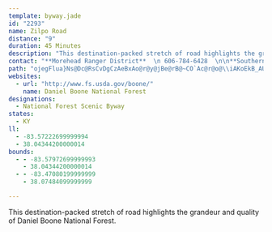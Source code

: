 ```yaml
---
template: byway.jade
id: "2293"
name: Zilpo Road
distance: "9"
duration: 45 Minutes
description: "This destination-packed stretch of road highlights the grandeur and quality of Daniel Boone National Forest."
contact: "**Morehead Ranger District**  \n 606-784-6428  \n\n**Southern & Eastern KY Tourism Development Association**  \n 606-677-6095  \n\n"
path: "ojegFlua}Ns@Dc@RsCvDgCzAeBxAo@r@y@jBe@rB@~CO`Ac@r@o@\\iAKoEkB_AUmCO}ADe@Dm@XcB~Ak@\\iALcAWu@BsClCg@Le@?e@Mc@]yBgD_Aq@iAI}Bx@_@Fc@Au@Wo@k@sAyBy@aA_As@gASs@Hk@\\aHnHkArBcD~G{@dAeAr@w@R}@D_F_@iFf@_A?oAa@i@y@Sm@Ks@?qAPgAVk@hAs@tAQr@_@n@eAHeAIuCYkAo@m@yBgAc@c@Ym@UmAOmB?mADs@\\iAnCuFXeADm@EeCDmAbD}M\\s@n@_AxCeBr@}@h@aBTmBCsAUqBKy@c@mAyAaCoC}Bs@oASkASmIFyBNs@Zm@rAy@pDY`Ae@r@_Bh@oCDqAEy@iBoG_@yEo@mD@_Ah@sBHaASkHr@_HBiEb@sAd@c@t@UlFk@l@Ah@FrAx@dAZt@Bt@MfAq@pIgHt@eAh@kARuACy@[sCC_A|C}LRoB^iHzBuLRkCUaB]y@e@m@iCqBi@sAI_B^{IEgAi@yFBsEKgBaA_F[cDYcBo@sAcBsBs@mAe@_BOeAGgAFkBZcBnAyDR_A@cAG}@Yw@e@q@m@[sDq@i@a@i@kAK{@ImEQwCkCwNY}DEsBHyCdAwKKsCc@eBs@sAcGmI}@uAe@eB_@qCo@iCsAsBqDeCoAyAc@_Bg@gG_@m@i@]cAAi@RoA~Ac@Vy@Ny@Me@Yc@_A]mEGSYe@o@_@a@GaANg@d@Wr@?xAd@vDCl@[jAs@z@k@^q@ReADeAKcA[qEkDuAo@}A[qEUoAWuAi@cAq@mAyAa@y@i@_BOgACsBN_Bh@mBbCeEvCmDrBkD~AoB|AeCf@sA`@yBDaBMkCL{@lCcE`@_@l@UT]Ng@?_@E[OYoAoA}@_Bs@cBEy@?i@h@gDHsAEuBm@_F?kBTaB`CsGXgBYsDSoFKeAYkA?a@h@yCCeBk@_EAeBL{C?_AKe@Ya@SEoBXi@_@Yg@?mAXwAJmBKeAi@g@ODc@`@[x@Id@Ix@?zEEX"
websites: 
  - url: "http://www.fs.usda.gov/boone/"
    name: Daniel Boone National Forest
designations: 
  - National Forest Scenic Byway
states: 
  - KY
ll: 
  - -83.57222699999994
  - 38.04344200000014
bounds: 
  - - -83.57972699999993
    - 38.04344200000014
  - - -83.47080199999999
    - 38.07484099999999

---
```


This destination-packed stretch of road highlights the grandeur and quality of Daniel Boone National Forest.